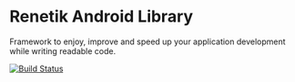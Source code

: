 # Renetik Android Library

Framework to enjoy, improve and speed up your application development while writing readable code.

[![Build Status](https://travis-ci.org/rene-dohan/renetik-android.svg?branch=master)](https://travis-ci.org/rene-dohan/renetik-android)
